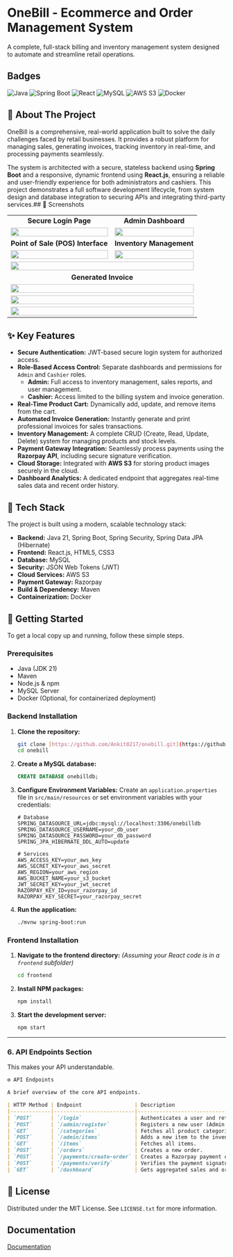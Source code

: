 
# OneBill - Ecommerce and Order Management System

A complete, full-stack billing and inventory management system designed to automate and streamline retail operations.





## Badges

![Java](https://img.shields.io/badge/Java-21-blue)
![Spring Boot](https://img.shields.io/badge/Spring%20Boot-3.x-brightgreen)
![React](https://img.shields.io/badge/React-18.x-blue?logo=react)
![MySQL](https://img.shields.io/badge/MySQL-8.0-orange?logo=mysql)
![AWS S3](https://img.shields.io/badge/AWS%20S3-orange?logo=amazonaws)
![Docker](https://img.shields.io/badge/Docker-blue?logo=docker)
## 📖 About The Project

OneBill is a comprehensive, real-world application built to solve the daily challenges faced by retail businesses. It provides a robust platform for managing sales, generating invoices, tracking inventory in real-time, and processing payments seamlessly.

The system is architected with a secure, stateless backend using **Spring Boot** and a responsive, dynamic frontend using **React.js**, ensuring a reliable and user-friendly experience for both administrators and cashiers. This project demonstrates a full software development lifecycle, from system design and database integration to securing APIs and integrating third-party services.## 📸 Screenshots

<table>
  <tr>
    <td align="center"><strong>Secure Login Page</strong></td>
    <td align="center"><strong>Admin Dashboard</strong></td>
  </tr>
  <tr>
    <td><img src="https://drive.google.com/uc?export=view&id=1RC1H8Or4_fjrX7JwRnXZpJRh5Gau-6Mz" width="100%"></td>
    <td><img src="https://drive.google.com/uc?export=view&id=1r7V-tGjwvM-j7h1NhgWxb6rDQTER6Gzb" width="100%"></td>
  </tr>
  <tr>
    <td align="center"><strong>Point of Sale (POS) Interface</strong></td>
    <td align="center"><strong>Inventory Management</strong></td>
  </tr>
  <tr>
    <td><img src="https://drive.google.com/uc?export=view&id=165jFdrjQyI6XXq7LSixSpwEkFr2jLqQF" width="100%"></td>
    <td><img src="https://drive.google.com/uc?export=view&id=1iMfG9zAfRX2vaJVP_IrI6xbEDqfxRaR4" width="100%"></td>
  </tr>
  <tr>
    <td colspan="2" align="center"><img src="https://drive.google.com/uc?export=view&id=15yOcnNmrBTmwnZcOZuvs6yRJPnyfOL-p" width="100%"></td>
  </tr>
  <tr>
    <td align="center" colspan="2"><strong>Generated Invoice</strong></td>
  </tr>
  <tr>
    <td colspan="2" align="center"><img src="https://drive.google.com/uc?export=view&id=12FlPG9v_qKTC7EW91ZA_NCsnh-kxHUhs" width="100%"></td>
  </tr>
  <tr>
    <td colspan="2" align="center"><img src="https://drive.google.com/uc?export=view&id=1XVyt7TSsv-Qe-CYq4hQ1lEnYsv72_Ine" width="100%"></td>
  </tr>
  <tr>
    <td colspan="2" align="center"><img src="https://drive.google.com/uc?export=view&id=1KEcfyViCGOaH1JRNsP24p8FO7Nl3VpbX" width="100%"></td>
  </tr>
</table>

## ✨ Key Features

* **Secure Authentication:** JWT-based secure login system for authorized access.
* **Role-Based Access Control:** Separate dashboards and permissions for `Admin` and `Cashier` roles.
    * **Admin:** Full access to inventory management, sales reports, and user management.
    * **Cashier:** Access limited to the billing system and invoice generation.
* **Real-Time Product Cart:** Dynamically add, update, and remove items from the cart.
* **Automated Invoice Generation:** Instantly generate and print professional invoices for sales transactions.
* **Inventory Management:** A complete CRUD (Create, Read, Update, Delete) system for managing products and stock levels.
* **Payment Gateway Integration:** Seamlessly process payments using the **Razorpay API**, including secure signature verification.
* **Cloud Storage:** Integrated with **AWS S3** for storing product images securely in the cloud.
* **Dashboard Analytics:** A dedicated endpoint that aggregates real-time sales data and recent order history.
## 🚀 Tech Stack

The project is built using a modern, scalable technology stack:

* **Backend:** Java 21, Spring Boot, Spring Security, Spring Data JPA (Hibernate)
* **Frontend:** React.js, HTML5, CSS3
* **Database:** MySQL
* **Security:** JSON Web Tokens (JWT)
* **Cloud Services:** AWS S3
* **Payment Gateway:** Razorpay
* **Build & Dependency:** Maven
* **Containerization:** Docker
## 🏁 Getting Started

To get a local copy up and running, follow these simple steps.

### Prerequisites

* Java (JDK 21)
* Maven
* Node.js & npm
* MySQL Server
* Docker (Optional, for containerized deployment)

### Backend Installation

1.  **Clone the repository:**
    ```sh
    git clone [https://github.com/Ankit0217/onebill.git](https://github.com/Ankit0217/onebill.git)
    cd onebill
    ```
2.  **Create a MySQL database:**
    ```sql
    CREATE DATABASE onebilldb;
    ```
3.  **Configure Environment Variables:**
    Create an `application.properties` file in `src/main/resources` or set environment variables with your credentials:
    ```properties
    # Database
    SPRING_DATASOURCE_URL=jdbc:mysql://localhost:3306/onebilldb
    SPRING_DATASOURCE_USERNAME=your_db_user
    SPRING_DATASOURCE_PASSWORD=your_db_password
    SPRING_JPA_HIBERNATE_DDL_AUTO=update

    # Services
    AWS_ACCESS_KEY=your_aws_key
    AWS_SECRET_KEY=your_aws_secret
    AWS_REGION=your_aws_region
    AWS_BUCKET_NAME=your_s3_bucket
    JWT_SECRET_KEY=your_jwt_secret
    RAZORPAY_KEY_ID=your_razorpay_id
    RAZORPAY_KEY_SECRET=your_razorpay_secret
    ```
4.  **Run the application:**
    ```sh
    ./mvnw spring-boot:run
    ```

### Frontend Installation

1.  **Navigate to the frontend directory:**
    *(Assuming your React code is in a `frontend` subfolder)*
    ```sh
    cd frontend
    ```
2.  **Install NPM packages:**
    ```sh
    npm install
    ```
3.  **Start the development server:**
    ```sh
    npm start
    ```

---

### **6. API Endpoints Section**

This makes your API understandable.

```markdown
⚙️ API Endpoints

A brief overview of the core API endpoints.

| HTTP Method | Endpoint                 | Description                                    | Access      |
|-------------|--------------------------|------------------------------------------------|-------------|
| `POST`      | `/login`                 | Authenticates a user and returns a JWT.        | Public      |
| `POST`      | `/admin/register`        | Registers a new user (Admin only).             | Admin       |
| `GET`       | `/categories`            | Fetches all product categories.                | Authenticated |
| `POST`      | `/admin/items`           | Adds a new item to the inventory.              | Admin       |
| `GET`       | `/items`                 | Fetches all items.                             | Authenticated |
| `POST`      | `/orders`                | Creates a new order.                           | Authenticated |
| `POST`      | `/payments/create-order` | Creates a Razorpay payment order.              | Authenticated |
| `POST`      | `/payments/verify`       | Verifies the payment signature.                | Authenticated |
| `GET`       | `/dashboard`             | Gets aggregated sales and order data.          | Authenticated |

```
## 📄 License

Distributed under the MIT License. See `LICENSE.txt` for more information.
## Documentation

[Documentation](https://linktodocumentation)

